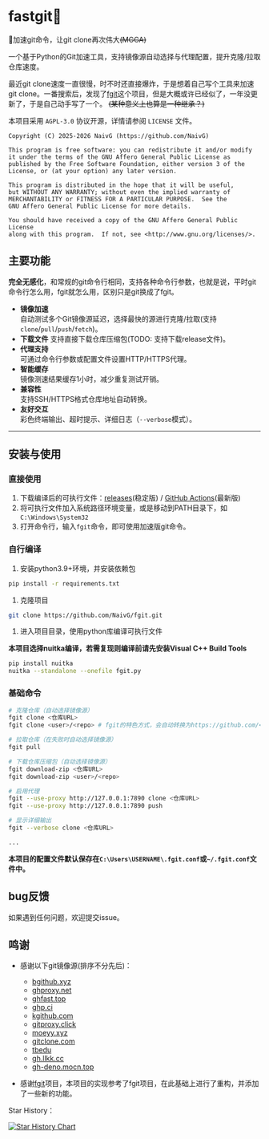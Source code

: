 # fastgit🚀

🚀加速git命令，让git clone再次伟大<s>(MGGA)</s>

一个基于Python的Git加速工具，支持镜像源自动选择与代理配置，提升克隆/拉取仓库速度。

最近git clone速度一直很慢，时不时还直接爆炸，于是想着自己写个工具来加速git clone。一番搜索后，发现了[fgit](https://github.com/fastgh/fgit)这个项目，但是大概或许已经似了，一年没更新了，于是自己动手写了一个。 <s>(某种意义上也算是一种继承？)</s>

本项目采用 `AGPL-3.0` 协议开源，详情请参阅 `LICENSE` 文件。

    Copyright (C) 2025-2026 NaivG (https://github.com/NaivG)

    This program is free software: you can redistribute it and/or modify
    it under the terms of the GNU Affero General Public License as
    published by the Free Software Foundation, either version 3 of the
    License, or (at your option) any later version.

    This program is distributed in the hope that it will be useful,
    but WITHOUT ANY WARRANTY; without even the implied warranty of
    MERCHANTABILITY or FITNESS FOR A PARTICULAR PURPOSE.  See the
    GNU Affero General Public License for more details.

    You should have received a copy of the GNU Affero General Public License
    along with this program.  If not, see <http://www.gnu.org/licenses/>.


## 主要功能

**完全无感化**，和常规的git命令行相同，支持各种命令行参数，也就是说，平时git命令行怎么用，fgit就怎么用，区别只是git换成了fgit。

- **镜像加速**  
  自动测试多个Git镜像源延迟，选择最快的源进行克隆/拉取(支持`clone`/`pull`/`push`/`fetch`)。
- **下载文件**
  支持直接下载仓库压缩包(TODO: 支持下载release文件)。
- **代理支持**  
  可通过命令行参数或配置文件设置HTTP/HTTPS代理。
- **智能缓存**  
  镜像测速结果缓存1小时，减少重复测试开销。
- **兼容性**  
  支持SSH/HTTPS格式仓库地址自动转换。
- **友好交互**  
  彩色终端输出、超时提示、详细日志（`--verbose`模式）。

---

## 安装与使用

### 直接使用

1. 下载编译后的可执行文件：[releases](https://github.com/NaivG/fastgit/releases)(稳定版)  / [GitHub Actions](https://github.com/NaivG/fastgit/actions)(最新版)
2. 将可执行文件加入系统路径环境变量，或是移动到PATH目录下，如`C:\Windows\System32`
3. 打开命令行，输入`fgit`命令，即可使用加速版git命令。

### 自行编译

1. 安装python3.9+环境，并安装依赖包
   
```bash
pip install -r requirements.txt
```

1. 克隆项目
   
```bash
git clone https://github.com/NaivG/fgit.git
```

1. 进入项目目录，使用python库编译可执行文件
   
**本项目选择nuitka编译，若需复现则编译前请先安装Visual C++ Build Tools**

```bash
pip install nuitka
nuitka --standalone --onefile fgit.py
```


### 基础命令
```bash
# 克隆仓库（自动选择镜像源）
fgit clone <仓库URL>
fgit clone <user>/<repo> # fgit的特色方式，会自动转换为https://github.com/<user>/<repo>

# 拉取仓库（在失败时自动选择镜像源）
fgit pull

# 下载仓库压缩包（自动选择镜像源）
fgit download-zip <仓库URL>
fgit download-zip <user>/<repo>

# 启用代理
fgit --use-proxy http://127.0.0.1:7890 clone <仓库URL>
fgit --use-proxy http://127.0.0.1:7890 push

# 显示详细输出
fgit --verbose clone <仓库URL>

...
```

**本项目的配置文件默认保存在`C:\Users\USERNAME\.fgit.conf`或`~/.fgit.conf`文件中。**

## bug反馈

如果遇到任何问题，欢迎提交issue。

## 鸣谢

- 感谢以下git镜像源(排序不分先后)：
  - [bgithub.xyz](https://bgithub.xyz)
  - [ghproxy.net](https://ghproxy.net)
  - [ghfast.top](https://ghfast.top)
  - [ghp.ci](https://ghp.ci)
  - [kgithub.com](https://kkgithub.com)
  - [gitproxy.click](https://gitproxy.click)
  - [moeyy.xyz](https://github.moeyy.xyz)
  - [gitclone.com](https://gitclone.com)
  - [tbedu](https://github.tbedu.top)
  - [gh.llkk.cc](https://gh.llkk.cc)
  - [gh-deno.mocn.top](https://gh-deno.mocn.top)

- 感谢[fgit](https://github.com/fastgh/fgit)项目，本项目的实现参考了fgit项目，在此基础上进行了重构，并添加了一些新的功能。


Star History：

[![Star History Chart](https://api.star-history.com/svg?repos=NaivG/fastgit&type=Date)](https://star-history.com/#NaivG/fastgit&Date)
